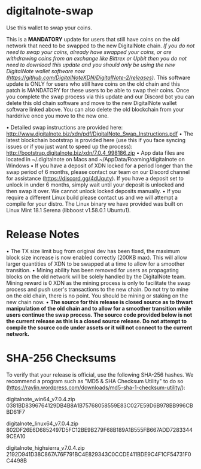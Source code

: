 # digitalnote-swap
Use this wallet to swap your coins.

This is a **MANDATORY** update for users that still have coins on the old network that need to be swapped to the new DigitalNote chain.  *If you do not need to swap your coins, already have swapped your coins, or are withdrawing coins from an exchange like Bittrex or Upbit then you do not need to download this update and you should only be using the new DigitalNote wallet software now (https://github.com/DigitalNoteXDN/DigitalNote-2/releases).*  This software update is ONLY for users who still have coins on the old chain and this patch is MANDATORY for these users to be able to swap their coins.  Once you complete the swap process via this update and our Discord bot you can delete this old chain software and move to the new DigitalNote wallet software linked above.  You can also delete the old blockchain from your harddrive once you move to the new one.

• Detailed swap instructions are provided here: http://www.digitalnote.biz/xdn/pdf/DigitalNote_Swap_Instructions.pdf
• The latest blockchain bootstrap is provided here (use this if you face syncing issues or if you just want to speed up the process): http://bootstrap.digitalnote.biz/xdn/7.0.4_998186.zip
• App data files are located in ~/.digitalnote on Macs and ~/AppData/Roaming/digitalnote on Windows
• If you have a deposit of XDN locked for a period longer than the swap period of 6 months, please contact our team on our Discord channel for assistance (https://discord.gg/4dUquty).  If you have a deposit set to unlock in under 6 months, simply wait until your deposit is unlocked and then swap it over.  We cannot unlock locked deposits manually.
• If you require a different Linux build please contact us and we will attempt a compile for your distro.  The Linux binary we have provided was built on Linux Mint 18.1 Serena (libboost v1.58.0.1 Ubuntu1).

# Release Notes
• The TX size limit bug from original dev has been fixed, the maximum block size increase is now enabled correctly (200KB max).  This will allow larger quantities of XDN to be swapped at a time to allow for a smoother transition.
• Mining ability has been removed for users as propagating blocks on the old network will be solely handled by the DigitalNote team.  Mining reward is 0 XDN as the mining process is only to facilitate the swap process and push user's transactions to the new chain.  Do not try to mine on the old chain, there is no point.  You should be mining or staking on the new chain now.
• **The source for this release is closed source as to thwart manipulation of the old chain and to allow for a smoother transition while users continue the swap process.  The source code provided below is not the current release as this is a closed source release.  Do not attempt to compile the source code under assets or it will not connect to the current network.**

# SHA-256 Checksums
To verify that your release is official, use the following SHA-256 hashes.  We recommend a program such as "MD5 & SHA Checksum Utility" to do so (https://raylin.wordpress.com/downloads/md5-sha-1-checksum-utility/):

digitalnote_win64_v7.0.4.zip
0381BD8396764129DB4B8A1B75768058559E83C027E59D6B978BB996CBBD61F7

digitalnote_linux64_v7.0.4.zip
802DF26E6D6852497D5FC12BE9B279F68B189A1B555FB667ADD72833449CEA10

digitalnote_highsierra_v7.0.4.zip
2192D941D38C867A76F791BC4E829343C0CCDE411BDE9C4F1CF54731F0C4498B
